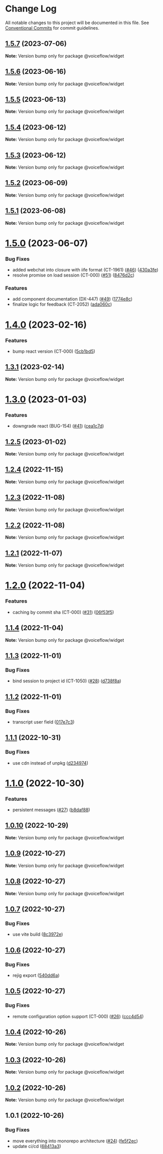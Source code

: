 # Change Log

All notable changes to this project will be documented in this file.
See [Conventional Commits](https://conventionalcommits.org) for commit guidelines.

## [1.5.7](https://github.com/voiceflow/react-chat/compare/@voiceflow/widget@1.5.6...@voiceflow/widget@1.5.7) (2023-07-06)

**Note:** Version bump only for package @voiceflow/widget

## [1.5.6](https://github.com/voiceflow/react-chat/compare/@voiceflow/widget@1.5.5...@voiceflow/widget@1.5.6) (2023-06-16)

**Note:** Version bump only for package @voiceflow/widget

## [1.5.5](https://github.com/voiceflow/react-chat/compare/@voiceflow/widget@1.5.4...@voiceflow/widget@1.5.5) (2023-06-13)

**Note:** Version bump only for package @voiceflow/widget

## [1.5.4](https://github.com/voiceflow/react-chat/compare/@voiceflow/widget@1.5.3...@voiceflow/widget@1.5.4) (2023-06-12)

**Note:** Version bump only for package @voiceflow/widget

## [1.5.3](https://github.com/voiceflow/react-chat/compare/@voiceflow/widget@1.5.2...@voiceflow/widget@1.5.3) (2023-06-12)

**Note:** Version bump only for package @voiceflow/widget

## [1.5.2](https://github.com/voiceflow/react-chat/compare/@voiceflow/widget@1.5.1...@voiceflow/widget@1.5.2) (2023-06-09)

**Note:** Version bump only for package @voiceflow/widget

## [1.5.1](https://github.com/voiceflow/react-chat/compare/@voiceflow/widget@1.5.0...@voiceflow/widget@1.5.1) (2023-06-08)

**Note:** Version bump only for package @voiceflow/widget

# [1.5.0](https://github.com/voiceflow/react-chat/compare/@voiceflow/widget@1.4.0...@voiceflow/widget@1.5.0) (2023-06-07)

### Bug Fixes

* added webchat into closure with iife format (CT-1961) ([#46](https://github.com/voiceflow/react-chat/issues/46)) ([430a3fe](https://github.com/voiceflow/react-chat/commit/430a3fe22be6f8d209f05e1942bc4a57a8b4aa45))
* resolve promise on load session (CT-000) ([#51](https://github.com/voiceflow/react-chat/issues/51)) ([8476d2c](https://github.com/voiceflow/react-chat/commit/8476d2c2901bbd13853ca4cf7f9e23408206f310))

### Features

* add component documentation (DX-447) ([#49](https://github.com/voiceflow/react-chat/issues/49)) ([1774e8c](https://github.com/voiceflow/react-chat/commit/1774e8c85ee0ca77e2b12774f07831f5f5af6f86))
* finalize logic for feedback (CT-2052) ([ada060c](https://github.com/voiceflow/react-chat/commit/ada060cb6ad836220e1d49a838277cd25ff817eb))

# [1.4.0](https://github.com/voiceflow/react-chat/compare/@voiceflow/widget@1.3.1...@voiceflow/widget@1.4.0) (2023-02-16)

### Features

* bump react version (CT-000) ([5cb1bd5](https://github.com/voiceflow/react-chat/commit/5cb1bd5c3aa9ad4f73f90cad76f4a3bb29ac8e1b))

## [1.3.1](https://github.com/voiceflow/react-chat/compare/@voiceflow/widget@1.3.0...@voiceflow/widget@1.3.1) (2023-02-14)

**Note:** Version bump only for package @voiceflow/widget

# [1.3.0](https://github.com/voiceflow/react-chat/compare/@voiceflow/widget@1.2.5...@voiceflow/widget@1.3.0) (2023-01-03)

### Features

* downgrade react (BUG-154) ([#41](https://github.com/voiceflow/react-chat/issues/41)) ([cea1c7d](https://github.com/voiceflow/react-chat/commit/cea1c7d337b12ee7d72da27921a64471ab8e402f))

## [1.2.5](https://github.com/voiceflow/react-chat/compare/@voiceflow/widget@1.2.4...@voiceflow/widget@1.2.5) (2023-01-02)

**Note:** Version bump only for package @voiceflow/widget

## [1.2.4](https://github.com/voiceflow/react-chat/compare/@voiceflow/widget@1.2.3...@voiceflow/widget@1.2.4) (2022-11-15)

**Note:** Version bump only for package @voiceflow/widget

## [1.2.3](https://github.com/voiceflow/react-chat/compare/@voiceflow/widget@1.2.2...@voiceflow/widget@1.2.3) (2022-11-08)

**Note:** Version bump only for package @voiceflow/widget

## [1.2.2](https://github.com/voiceflow/react-chat/compare/@voiceflow/widget@1.2.1...@voiceflow/widget@1.2.2) (2022-11-08)

**Note:** Version bump only for package @voiceflow/widget

## [1.2.1](https://github.com/voiceflow/react-chat/compare/@voiceflow/widget@1.2.0...@voiceflow/widget@1.2.1) (2022-11-07)

**Note:** Version bump only for package @voiceflow/widget

# [1.2.0](https://github.com/voiceflow/react-chat/compare/@voiceflow/widget@1.1.4...@voiceflow/widget@1.2.0) (2022-11-04)

### Features

* caching by commit sha (CT-000) ([#31](https://github.com/voiceflow/react-chat/issues/31)) ([06f53f5](https://github.com/voiceflow/react-chat/commit/06f53f5a333aa9defec153457cc271c821c9c5c8))

## [1.1.4](https://github.com/voiceflow/react-chat/compare/@voiceflow/widget@1.1.3...@voiceflow/widget@1.1.4) (2022-11-04)

**Note:** Version bump only for package @voiceflow/widget

## [1.1.3](https://github.com/voiceflow/react-chat/compare/@voiceflow/widget@1.1.2...@voiceflow/widget@1.1.3) (2022-11-01)

### Bug Fixes

* bind session to project id (CT-1050) ([#28](https://github.com/voiceflow/react-chat/issues/28)) ([d738f8a](https://github.com/voiceflow/react-chat/commit/d738f8a5f854b5aef2df38716fedcbc21216fcef))

## [1.1.2](https://github.com/voiceflow/react-chat/compare/@voiceflow/widget@1.1.1...@voiceflow/widget@1.1.2) (2022-11-01)

### Bug Fixes

* transcript user field ([017e7c3](https://github.com/voiceflow/react-chat/commit/017e7c3cca9e6e1235233075ea5716a4708f7df1))

## [1.1.1](https://github.com/voiceflow/react-chat/compare/@voiceflow/widget@1.1.0...@voiceflow/widget@1.1.1) (2022-10-31)

### Bug Fixes

* use cdn instead of unpkg ([d234974](https://github.com/voiceflow/react-chat/commit/d2349744f9370ad28c45d1fecc8991f5de89daf3))

# [1.1.0](https://github.com/voiceflow/react-chat/compare/@voiceflow/widget@1.0.10...@voiceflow/widget@1.1.0) (2022-10-30)

### Features

* persistent messages ([#27](https://github.com/voiceflow/react-chat/issues/27)) ([b8daf88](https://github.com/voiceflow/react-chat/commit/b8daf88a96bc23264271e0b68db318816b458a1a))

## [1.0.10](https://github.com/voiceflow/react-chat/compare/@voiceflow/widget@1.0.9...@voiceflow/widget@1.0.10) (2022-10-29)

**Note:** Version bump only for package @voiceflow/widget

## [1.0.9](https://github.com/voiceflow/react-chat/compare/@voiceflow/widget@1.0.8...@voiceflow/widget@1.0.9) (2022-10-27)

**Note:** Version bump only for package @voiceflow/widget

## [1.0.8](https://github.com/voiceflow/react-chat/compare/@voiceflow/widget@1.0.7...@voiceflow/widget@1.0.8) (2022-10-27)

**Note:** Version bump only for package @voiceflow/widget

## [1.0.7](https://github.com/voiceflow/react-chat/compare/@voiceflow/widget@1.0.6...@voiceflow/widget@1.0.7) (2022-10-27)

### Bug Fixes

* use vite build ([8c3972e](https://github.com/voiceflow/react-chat/commit/8c3972e7f340ab3ae1515c99463f72b0cb24566b))

## [1.0.6](https://github.com/voiceflow/react-chat/compare/@voiceflow/widget@1.0.5...@voiceflow/widget@1.0.6) (2022-10-27)

### Bug Fixes

* rejig export ([540dd6a](https://github.com/voiceflow/react-chat/commit/540dd6ac632cb75d66d75fbf91e3fdbc5bcd107d))

## [1.0.5](https://github.com/voiceflow/react-chat/compare/@voiceflow/widget@1.0.4...@voiceflow/widget@1.0.5) (2022-10-27)

### Bug Fixes

* remote configuration option support (CT-000) ([#26](https://github.com/voiceflow/react-chat/issues/26)) ([ccc4d54](https://github.com/voiceflow/react-chat/commit/ccc4d54f98ca35ab11b9f57bf9e29f2a68b86f34))

## [1.0.4](https://github.com/voiceflow/react-chat/compare/@voiceflow/widget@1.0.3...@voiceflow/widget@1.0.4) (2022-10-26)

**Note:** Version bump only for package @voiceflow/widget

## [1.0.3](https://github.com/voiceflow/react-chat/compare/@voiceflow/widget@1.0.2...@voiceflow/widget@1.0.3) (2022-10-26)

**Note:** Version bump only for package @voiceflow/widget

## [1.0.2](https://github.com/voiceflow/react-chat/compare/@voiceflow/widget@1.0.1...@voiceflow/widget@1.0.2) (2022-10-26)

**Note:** Version bump only for package @voiceflow/widget

## 1.0.1 (2022-10-26)

### Bug Fixes

* move everything into monorepo architecture ([#24](https://github.com/voiceflow/react-chat/issues/24)) ([fe5f2ec](https://github.com/voiceflow/react-chat/commit/fe5f2ec8bd09752caf4077ad8557e4e256b91409))
* update ci/cd ([68413a3](https://github.com/voiceflow/react-chat/commit/68413a3b70f6370303276286b0ec74cbfd5128fa))
